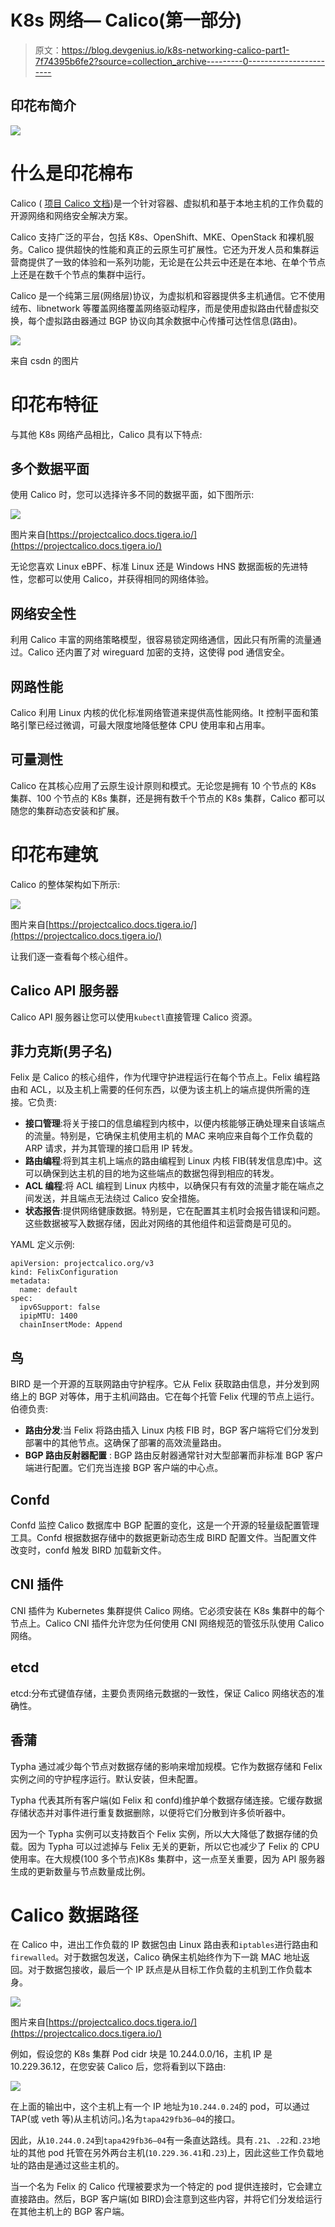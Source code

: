 # K8s 网络— Calico(第一部分)

> 原文：<https://blog.devgenius.io/k8s-networking-calico-part1-7f74395b6fe2?source=collection_archive---------0----------------------->

## 印花布简介

![](img/9de002ffa1db9c5ed73c432f6987060a.png)

# 什么是印花棉布

Calico ( [项目 Calico 文档](https://projectcalico.docs.tigera.io/))是一个针对容器、虚拟机和基于本地主机的工作负载的开源网络和网络安全解决方案。

Calico 支持广泛的平台，包括 K8s、OpenShift、MKE、OpenStack 和裸机服务。Calico 提供超快的性能和真正的云原生可扩展性。它还为开发人员和集群运营商提供了一致的体验和一系列功能，无论是在公共云中还是在本地、在单个节点上还是在数千个节点的集群中运行。

Calico 是一个纯第三层(网络层)协议，为虚拟机和容器提供多主机通信。它不使用绒布、libnetwork 等覆盖网络覆盖网络驱动程序，而是使用虚拟路由代替虚拟交换，每个虚拟路由器通过 BGP 协议向其余数据中心传播可达性信息(路由)。

![](img/6c7ee47db6e5a1eaa313b93dc0d43518.png)

来自 csdn 的图片

# 印花布特征

与其他 K8s 网络产品相比，Calico 具有以下特点:

## 多个数据平面

使用 Calico 时，您可以选择许多不同的数据平面，如下图所示:

![](img/b14da5ae07670cb95c0fa9f0fe0879a6.png)

图片来自[https://projectcalico.docs.tigera.io/](https://projectcalico.docs.tigera.io/)

无论您喜欢 Linux eBPF、标准 Linux 还是 Windows HNS 数据面板的先进特性，您都可以使用 Calico，并获得相同的网络体验。​

## 网络安全性

利用 Calico 丰富的网络策略模型，很容易锁定网络通信，因此只有所需的流量通过。Calico 还内置了对 wireguard 加密的支持，这使得 pod 通信安全。

## 网路性能

Calico 利用 Linux 内核的优化标准网络管道来提供高性能网络。It 控制平面和策略引擎已经过微调，可最大限度地降低整体 CPU 使用率和占用率。

## 可量测性

Calico 在其核心应用了云原生设计原则和模式。无论您是拥有 10 个节点的 K8s 集群、100 个节点的 K8s 集群，还是拥有数千个节点的 K8s 集群，Calico 都可以随您的集群动态安装和扩展。

# 印花布建筑

Calico 的整体架构如下所示:

![](img/287573158c5ec3c4ab384c2319aca882.png)

图片来自[https://projectcalico.docs.tigera.io/](https://projectcalico.docs.tigera.io/)

让我们逐一查看每个核心组件。

## Calico API 服务器

Calico API 服务器让您可以使用`kubectl`直接管理 Calico 资源。

## 菲力克斯(男子名)

Felix 是 Calico 的核心组件，作为代理守护进程运行在每个节点上。Felix 编程路由和 ACL，以及主机上需要的任何东西，以便为该主机上的端点提供所需的连接。它负责:

*   **接口管理**:将关于接口的信息编程到内核中，以便内核能够正确处理来自该端点的流量。特别是，它确保主机使用主机的 MAC 来响应来自每个工作负载的 ARP 请求，并为其管理的接口启用 IP 转发。
*   **路由编程**:将到其主机上端点的路由编程到 Linux 内核 FIB(转发信息库)中。这可以确保到达主机的目的地为这些端点的数据包得到相应的转发。
*   **ACL 编程**:将 ACL 编程到 Linux 内核中，以确保只有有效的流量才能在端点之间发送，并且端点无法绕过 Calico 安全措施。
*   **状态报告**:提供网络健康数据。特别是，它在配置其主机时会报告错误和问题。这些数据被写入数据存储，因此对网络的其他组件和运营商是可见的。

YAML 定义示例:

```
apiVersion: projectcalico.org/v3
kind: FelixConfiguration
metadata:
  name: default
spec:
  ipv6Support: false
  ipipMTU: 1400
  chainInsertMode: Append
```

## 鸟

BIRD 是一个开源的互联网路由守护程序。它从 Felix 获取路由信息，并分发到网络上的 BGP 对等体，用于主机间路由。它在每个托管 Felix 代理的节点上运行。伯德负责:

*   **路由分发**:当 Felix 将路由插入 Linux 内核 FIB 时，BGP 客户端将它们分发到部署中的其他节点。这确保了部署的高效流量路由。
*   **BGP 路由反射器配置** : BGP 路由反射器通常针对大型部署而非标准 BGP 客户端进行配置。它们充当连接 BGP 客户端的中心点。

## Confd

Confd 监控 Calico 数据库中 BGP 配置的变化，这是一个开源的轻量级配置管理工具。Confd 根据数据存储中的数据更新动态生成 BIRD 配置文件。当配置文件改变时，confd 触发 BIRD 加载新文件。

## CNI 插件

CNI 插件为 Kubernetes 集群提供 Calico 网络。它必须安装在 K8s 集群中的每个节点上。Calico CNI 插件允许您为任何使用 CNI 网络规范的管弦乐队使用 Calico 网络。

## etcd

etcd:分布式键值存储，主要负责网络元数据的一致性，保证 Calico 网络状态的准确性。

## 香蒲

Typha 通过减少每个节点对数据存储的影响来增加规模。它作为数据存储和 Felix 实例之间的守护程序运行。默认安装，但未配置。

Typha 代表其所有客户端(如 Felix 和 confd)维护单个数据存储连接。它缓存数据存储状态并对事件进行重复数据删除，以便将它们分散到许多侦听器中。

因为一个 Typha 实例可以支持数百个 Felix 实例，所以大大降低了数据存储的负载。因为 Typha 可以过滤掉与 Felix 无关的更新，所以它也减少了 Felix 的 CPU 使用率。在大规模(100 多个节点)K8s 集群中，这一点至关重要，因为 API 服务器生成的更新数量与节点数量成比例。

# Calico 数据路径

在 Calico 中，进出工作负载的 IP 数据包由 Linux 路由表和`iptables`进行路由和`firewalled`。对于数据包发送，Calico 确保主机始终作为下一跳 MAC 地址返回。对于数据包接收，最后一个 IP 跃点是从目标工作负载的主机到工作负载本身。

![](img/08e2ebcd375a040d77414f15e81ae541.png)

图片来自[https://projectcalico.docs.tigera.io/](https://projectcalico.docs.tigera.io/)

例如，假设您的 K8s 集群 Pod cidr 块是 10.244.0.0/16，主机 IP 是 10.229.36.12，在您安装 Calico 后，您将看到以下路由:

![](img/3ef0809dfb2a8aa9a8c5560d13946826.png)

在上面的输出中，这个主机上有一个 IP 地址为`10.244.0.24`的 pod，可以通过 TAP(或 veth 等)从主机访问。)名为`tapa429fb36–04`的接口。

因此，从`10.244.0.24`到`tapa429fb36–04`有一条直达路线。具有`.21`、`.22`和`.23`地址的其他 pod 托管在另外两台主机(`10.229.36.41`和`.23`)上，因此这些工作负载地址的路由是通过这些主机的。

当一个名为 Felix 的 Calico 代理被要求为一个特定的 pod 提供连接时，它会建立直接路由。然后，BGP 客户端(如 BIRD)会注意到这些内容，并将它们分发给运行在其他主机上的 BGP 客户端。